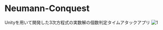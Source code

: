 # Neumann-Conquest
Unityを用いて開発した3次方程式の実数解の個数判定タイムアタックアプリ
![1](https://user-images.githubusercontent.com/89962792/192135031-e210f778-1498-4c68-8b2f-57be9a4fc46c.jpg)
